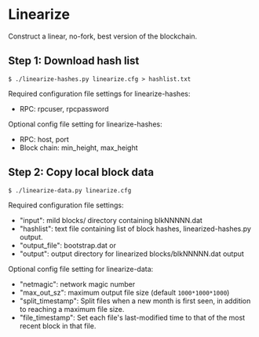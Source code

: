 # Linearize
Construct a linear, no-fork, best version of the blockchain.

## Step 1: Download hash list

    $ ./linearize-hashes.py linearize.cfg > hashlist.txt

Required configuration file settings for linearize-hashes:
* RPC: rpcuser, rpcpassword

Optional config file setting for linearize-hashes:
* RPC: host, port
* Block chain: min_height, max_height

## Step 2: Copy local block data

    $ ./linearize-data.py linearize.cfg

Required configuration file settings:
* "input": mild blocks/ directory containing blkNNNNN.dat
* "hashlist": text file containing list of block hashes, linearized-hashes.py
output.
* "output_file": bootstrap.dat
      or
* "output": output directory for linearized blocks/blkNNNNN.dat output

Optional config file setting for linearize-data:
* "netmagic": network magic number
* "max_out_sz": maximum output file size (default `1000*1000*1000`)
* "split_timestamp": Split files when a new month is first seen, in addition to
reaching a maximum file size.
* "file_timestamp": Set each file's last-modified time to that of the
most recent block in that file.
